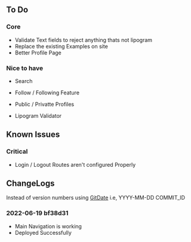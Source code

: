## To Do

### Core 

- Validate Text fields to reject anything thats not lipogram
- Replace the existing Examples on site
- Better Profile Page

### Nice to have

- Search 
- Follow / Following Feature
- Public / Privatte Profiles

- Lipogram Validator

## Known Issues 

### Critical

- Login / Logout Routes aren't configured Properly 


## ChangeLogs

Instead of version numbers using [GitDate](https://taylorbrazelton.com/2022/06/06/2022-06-06-bye-bye-semantic-versioning-say-hello-to-gitdate/) i.e, YYYY-MM-DD COMMIT_ID

### 2022-06-19 bf38d31 

- Main Navigation is working
- Deployed Successfully

